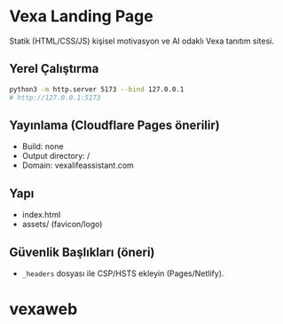# Vexa Landing Page

Statik (HTML/CSS/JS) kişisel motivasyon ve AI odaklı Vexa tanıtım sitesi.

## Yerel Çalıştırma

```bash
python3 -m http.server 5173 --bind 127.0.0.1
# http://127.0.0.1:5173
```

## Yayınlama (Cloudflare Pages önerilir)
- Build: none
- Output directory: /
- Domain: vexalifeassistant.com

## Yapı
- index.html
- assets/ (favicon/logo)

## Güvenlik Başlıkları (öneri)
- `_headers` dosyası ile CSP/HSTS ekleyin (Pages/Netlify).
# vexaweb
